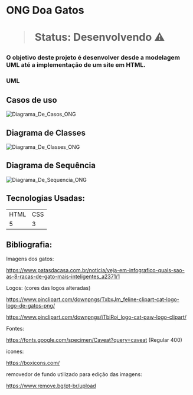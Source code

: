 <h1>ONG Doa Gatos<h1>
  
> Status: Desenvolvendo ⚠️

### O objetivo deste projeto é desenvolver desde a modelagem UML até a implementação de um site em HTML.

### UML

## Casos de uso

![Diagrama_De_Casos_ONG](https://user-images.githubusercontent.com/124316476/226222974-40edb7d0-e06a-4323-a90a-35e2fc000efd.png)

## Diagrama de Classes

![Diagrama_De_Classes_ONG](https://user-images.githubusercontent.com/124316476/226225303-edd4f18e-a7fe-4fa5-9e6a-eb424a667d27.PNG)

## Diagrama de Sequência

![Diagrama_De_Sequencia_ONG](https://user-images.githubusercontent.com/124316476/226225400-5639cbf5-0408-498c-8847-543325d06c9e.PNG)

## Tecnologias Usadas:

<table>
  <tr>
    <td>HTML
    <td>CSS
  </tr>
  <tr>
    <td>5
    <td>3
  </tr>
<table>
  
  
## Bibliografia:

Imagens dos gatos:

https://www.patasdacasa.com.br/noticia/veja-em-infografico-quais-sao-as-8-racas-de-gato-mais-inteligentes_a2371/1

Logos:
(cores das logos alteradas)

https://www.pinclipart.com/downpngs/TxbxJm_feline-clipart-cat-logo-logo-de-gatos-png/

https://www.pinclipart.com/downpngs/iTbiRoi_logo-cat-paw-logo-clipart/

Fontes:

https://fonts.google.com/specimen/Caveat?query=caveat (Regular 400)

icones:

https://boxicons.com/

removedor de fundo utilizado para edição das imagens:

https://www.remove.bg/pt-br/upload
